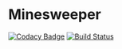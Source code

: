 # Minesweeper

[![Codacy Badge](https://api.codacy.com/project/badge/Grade/72a68158e7354f7f88d2298135e89518)](https://www.codacy.com/app/taciogt/minesweeper?utm_source=github.com&utm_medium=referral&utm_content=taciogt/minesweeper&utm_campaign=badger)
[![Build Status](https://travis-ci.org/taciogt/minesweeper.svg?branch=master)](https://travis-ci.org/taciogt/minesweeper)